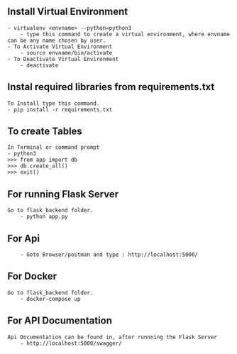 ## Install Virtual Environment
```As both Flask works with Python Its better to create a Virtual Environment.
- virtualenv <envname> --python=python3
    - type this command to create a virtual environment, where envname can be any name chosen by user.
- To Activate Virtual Environment
    - source envname/bin/activate
- To Deactivate Virtual Environment
    - deactivate
```

## Instal required libraries from requirements.txt
```Libraries required for working of Flask, all libraries are stored in requirements.txt 
To Install type this command.
- pip install -r requirements.txt    
```

## To create Tables
``` 
In Terminal or command prompt
- python3
>>> from app import db
>>> db.create_all()
>>> exit()
```

## For running Flask Server
```
Go to flask_backend folder.
    - python app.py
```

## For Api
```
    - Goto Browser/postman and type : http://localhost:5000/
```

## For Docker
```
Go to flask_backend folder.
    - docker-compose up
```

## For API Documentation
```
Api Documentation can be found in, after runnning the Flask Server
    - http://localhost:5000/swagger/
```